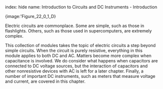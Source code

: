 index: hide
name: Introduction to Circuits and DC Instruments - Introduction


{image:'Figure_22_0_1_D}
        

Electric circuits are commonplace. Some are simple, such as those in flashlights. Others, such as those used in supercomputers, are extremely complex.

This collection of modules takes the topic of electric circuits a step beyond simple circuits. When the circuit is purely resistive, everything in this module applies to both DC and AC. Matters become more complex when capacitance is involved. We do consider what happens when capacitors are connected to DC voltage sources, but the interaction of capacitors and other nonresistive devices with AC is left for a later chapter. Finally, a number of important DC instruments, such as meters that measure voltage and current, are covered in this chapter.
